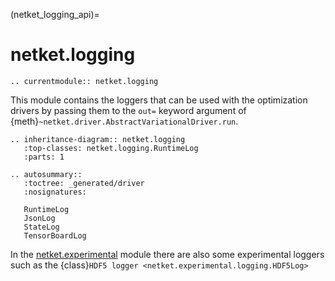 (netket_logging_api)=
# netket.logging

```{eval-rst}
.. currentmodule:: netket.logging

```

This module contains the loggers that can be used with the optimization drivers by passing them to the `out=` keyword argument of 
{meth}`~netket.driver.AbstractVariationalDriver.run`.


```{eval-rst}
.. inheritance-diagram:: netket.logging
   :top-classes: netket.logging.RuntimeLog
   :parts: 1

```


```{eval-rst}
.. autosummary::
   :toctree: _generated/driver
   :nosignatures:

   RuntimeLog
   JsonLog
   StateLog
   TensorBoardLog

```

In the [netket.experimental](api-experimental) module there are also some experimental loggers such as the {class}`HDF5 logger <netket.experimental.logging.HDF5Log>`

